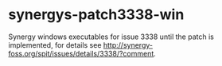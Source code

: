 synergys-patch3338-win
=======================

Synergy windows executables for issue 3338 until the patch is implemented, for details see http://synergy-foss.org/spit/issues/details/3338/?comment.

